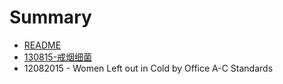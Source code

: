 # Summary

* [README](README.md)
* [130815-戒烟细菌](nicotine-chompingbacteriacouldhelpsmokersquitmd.md)
* 12082015 - Women Left out in Cold by Office A-C Standards

